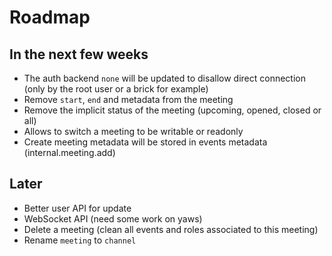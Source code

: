 # Roadmap

## In the next few weeks

* The auth backend `none` will be updated to disallow direct connection (only by the root user or a brick for example)
* Remove `start`, `end` and metadata from the meeting
* Remove the implicit status of the meeting (upcoming, opened, closed or all)
* Allows to switch a meeting to be writable or readonly
* Create meeting metadata will be stored in events metadata (internal.meeting.add)

## Later

* Better user API for update
* WebSocket API (need some work on yaws)
* Delete a meeting (clean all events and roles associated to this meeting)
* Rename `meeting` to `channel`
